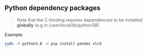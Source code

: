 
## Python dependency packages

> Note that the C-binding requires dependencies to be installed **globally** (e.g in /user/local/lib/python38)

Example: 

```bash
sudo -H python3.8 -m pip install pandas xlrd
``
